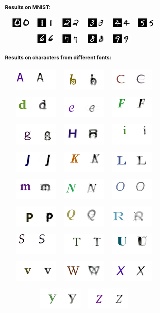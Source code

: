### Results on MNIST:
<p align="center">
  <img src="results/test_images_mnist/mnist_19_44.png" style="margin:10px;">
  <img src="results/test_images_mnist/mnist_19_15.png" style="margin:10px;">
  <img src="results/test_images_mnist/mnist_19_10.png" style="margin:10px;">
  <img src="results/test_images_mnist/mnist_19_19.png" style="margin:10px;">
  <img src="results/test_images_mnist/mnist_18_79.png" style="margin:10px;">
  <img src="results/test_images_mnist/mnist_18_93.png" style="margin:10px;">
  <img src="results/test_images_mnist/mnist_19_26.png" style="margin:10px;">
  <img src="results/test_images_mnist/mnist_19_28.png" style="margin:10px;">
  <img src="results/test_images_mnist/mnist_19_38.png" style="margin:10px;">
  <img src="results/test_images_mnist/mnist_19_2.png" style="margin:10px;">
</p>

### Results on characters from different fonts:
<p align="center">
  <img src="results/char_dataset_results_2/mnist_123_73.png" style="margin:10px;">
  <img src="results/char_dataset_results_2/mnist_121_7.png" style="margin:10px;">
  <img src="results/char_dataset_results_2/mnist_122_64.png" style="margin:10px;">
  <img src="results/char_dataset_results_2/mnist_122_32.png" style="margin:10px;">
  <img src="results/char_dataset_results_2/mnist_120_52.png" style="margin:10px;">
  <img src="results/char_dataset_results_2/mnist_121_66.png" style="margin:10px;">
  <img src="results/char_dataset_results_2/mnist_120_89.png" style="margin:10px;">
  <img src="results/char_dataset_results_2/mnist_121_50.png" style="margin:10px;">
  <img src="results/char_dataset_results_2/mnist_121_81.png" style="margin:10px;">
  <img src="results/char_dataset_results_2/mnist_121_41.png" style="margin:10px;">
  <img src="results/char_dataset_results_2/mnist_123_98.png" style="margin:10px;">
  <img src="results/char_dataset_results_2/mnist_122_87.png" style="margin:10px;">
  <img src="results/char_dataset_results_2/mnist_122_102.png" style="margin:10px;">
  <img src="results/char_dataset_results_2/mnist_123_65.png" style="margin:10px;">
  <img src="results/char_dataset_results_2/mnist_122_56.png" style="margin:10px;">
  <img src="results/char_dataset_results_2/mnist_122_58.png" style="margin:10px;">
  <img src="results/char_dataset_results_2/mnist_121_92.png" style="margin:10px;">

  <img src="results/char_dataset_results_2/mnist_122_76.png" style="margin:10px;">
  <img src="results/char_dataset_results_2/mnist_118_95.png" style="margin:10px;">
  <img src="results/char_dataset_results_2/mnist_123_77.png" style="margin:10px;">
  
  <img src="results/char_dataset_results_2/mnist_121_58.png" style="margin:10px;">
  
  <img src="results/char_dataset_results_2/mnist_123_105.png" style="margin:10px;">
  <img src="results/char_dataset_results_2/mnist_123_53.png" style="margin:10px;">
  <img src="results/char_dataset_results_2/mnist_118_5.png" style="margin:10px;">
  <img src="results/char_dataset_results_2/mnist_121_91.png" style="margin:10px;">
  <img src="results/char_dataset_results_2/mnist_120_8.png" style="margin:10px;">
</p>

